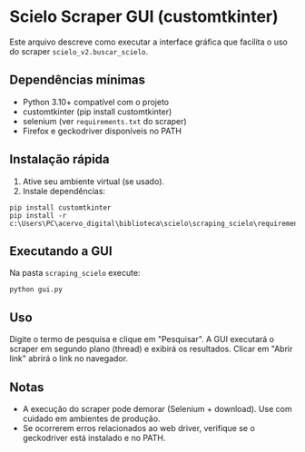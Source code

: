 Scielo Scraper GUI (customtkinter)
=================================

Este arquivo descreve como executar a interface gráfica que facilita o uso do scraper `scielo_v2.buscar_scielo`.

Dependências mínimas
---------------------
- Python 3.10+ compatível com o projeto
- customtkinter (pip install customtkinter)
- selenium (ver `requirements.txt` do scraper)
- Firefox e geckodriver disponíveis no PATH

Instalação rápida
-----------------
1. Ative seu ambiente virtual (se usado).
2. Instale dependências:

```
pip install customtkinter
pip install -r c:\Users\PC\acervo_digital\biblioteca\scielo\scraping_scielo\requirements.txt
```

Executando a GUI
-----------------
Na pasta `scraping_scielo` execute:

```
python gui.py
```

Uso
---
Digite o termo de pesquisa e clique em "Pesquisar". A GUI executará o scraper em segundo plano (thread) e exibirá os resultados. Clicar em "Abrir link" abrirá o link no navegador.

Notas
-----
- A execução do scraper pode demorar (Selenium + download). Use com cuidado em ambientes de produção.
- Se ocorrerem erros relacionados ao web driver, verifique se o geckodriver está instalado e no PATH.

